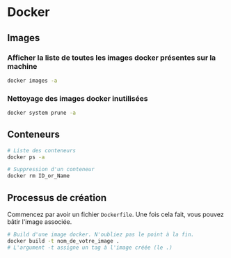 # Docker

## Images

### Afficher la liste de toutes les images docker présentes sur la machine

```bash
docker images -a
```

### Nettoyage des images docker inutilisées

```bash
docker system prune -a
```

## Conteneurs

```bash
# Liste des conteneurs
docker ps -a

# Suppression d'un conteneur
docker rm ID_or_Name
```

## Processus de création

Commencez par avoir un fichier `Dockerfile`. Une fois cela fait, vous pouvez bâtir l'image associée.

```bash
# Build d'une image docker. N'oubliez pas le point à la fin.
docker build -t nom_de_votre_image .
# L'argument -t assigne un tag à l'image créée (le .)
```
